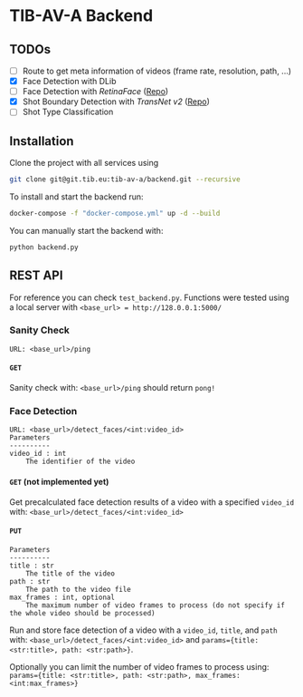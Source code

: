 # TIB-AV-A Backend

## TODOs

- [ ] Route to get meta information of videos (frame rate, resolution, path, ...)
- [x] Face Detection with DLib
- [ ] Face Detection with *RetinaFace* ([Repo](https://github.com/deepinsight/insightface/tree/master/detection/RetinaFace))
- [x] Shot Boundary Detection with *TransNet v2* ([Repo](https://github.com/soCzech/TransNetV2)) 
- [ ] Shot Type Classification

## Installation

Clone the project with all services using

```bash
git clone git@git.tib.eu:tib-av-a/backend.git --recursive
```


To install and start the backend run:

```bash
docker-compose -f "docker-compose.yml" up -d --build
```

You can manually start the backend with:

```bash
python backend.py
```

## REST API

For reference you can check `test_backend.py`. Functions were tested using a local server with `<base_url> = http://128.0.0.1:5000/`

### Sanity Check

```
URL: <base_url>/ping
```

#### `GET`

Sanity check with: `<base_url>/ping` should return `pong!`

### Face Detection

```
URL: <base_url>/detect_faces/<int:video_id>
Parameters
----------
video_id : int
    The identifier of the video
```

#### `GET` (not implemented yet)

Get precalculated face detection results of a video with a specified `video_id` with: `<base_url>/detect_faces/<int:video_id>`

#### `PUT`

```
Parameters
----------
title : str
    The title of the video
path : str
    The path to the video file
max_frames : int, optional
    The maximum number of video frames to process (do not specify if the whole video should be processed)
```

Run and store face detection of a video with a `video_id`, `title`, and `path` with: `<base_url>/detect_faces/<int:video_id>` and `params={title: <str:title>, path: <str:path>}`.

Optionally you can limit the number of video frames to process using:
`params={title: <str:title>, path: <str:path>, max_frames: <int:max_frames>}`
